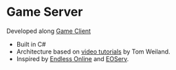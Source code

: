 # Game Server
Developed along [Game Client](https://github.com/Cerestar/GameClient)

- Built in C#
- Architecture based on [video tutorials](https://www.youtube.com/playlist?list=PLXkn83W0QkfnqsK8I0RAz5AbUxfg3bOQ5) by Tom Weiland. 
- Inspired by [Endless Online](http://www.endless-online.com/) and [EOServ](https://eoserv.net/).
